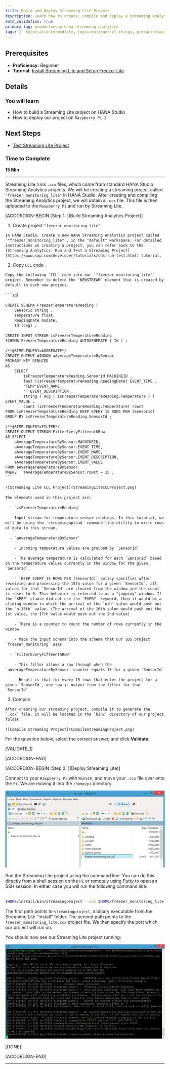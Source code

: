```yaml
---
title: Build and Deploy Streaming Lite Project
description: Learn how to create, compile and deploy a streaming analytics project.
auto_validation: true
primary_tag: products>sap-hana-streaming-analytics
tags: [  tutorial>intermediate, topic>internet-of-things, products>sap-hana-streaming-analytics, products>sap-hana\,-express-edition ]
---
```


## Prerequisites  
 - **Proficiency:** Beginner
 - **Tutorial:** [Install Streaming Lite and Setup Freezer Lite](https://www.sap.com/developer/tutorials/hsa-streaming-lite-freezer-monitoring-part2.html)

## Details
### You will learn  
- How to build a Streaming Lite project on HANA Studio
- How to deploy our project on `Raspberry Pi 2`

## Next Steps
- [Test Streaming Lite Project](https://www.sap.com/developer/tutorials/hsa-streaming-lite-freezer-monitoring-part4.html)

### Time to Complete
**15 Min**

---

Streaming Lite runs `.ccx` files, which come from standard HANA Studio Streaming Analytics projects. We will be creating a streaming project called `"freezer_monitoring_lite"` in HANA Studio. After creating and compiling the Streaming Analytics project, we will obtain a `.ccx` file. This file is then uploaded to the `Raspberry Pi` and run by Streaming Lite.

[ACCORDION-BEGIN [Step 1: ](Build Streaming Analytics Project)]

  1. Create project `"freezer_monitoring_lite"`

    In HANA Studio, create a new HANA Streaming Analytics project called `"freezer_monitoring_lite"`, in the "default" workspace. For detailed instructions on creating a project, you can refer back to the [Streaming Analytics: Run and Test a Streaming Project](https://www.sap.com/developer/tutorials/sds-run-test.html) tutorial.

  2. Copy `CCL` code

    Copy the following `CCL` code into our `"freezer_monitoring_lite"` project. Remember to delete the `NEWSTREAM` element that is created by default in each new project.

    ```sql

    CREATE SCHEMA FreezerTemperatureReading (
    	SensorId string ,
    	Temperature float,
    	ReadingDate msdate,
    	Id long) ;

    CREATE INPUT STREAM isFreezerTemperatureReading
    SCHEMA FreezerTemperatureReading AUTOGENERATE ( Id ) ;

    /**@SIMPLEQUERY=AGGREGATE*/
    CREATE OUTPUT WINDOW aAverageTemperatureBySensor
    PRIMARY KEY DEDUCED
    AS
    	SELECT
    		isFreezerTemperatureReading.SensorId MACHINEID ,
    		last (isFreezerTemperatureReading.ReadingDate) EVENT_TIME ,
    		'TEMP'EVENT_NAME ,
    		'' EVENT_DESCRIPTION ,
    		string ( avg ( isFreezerTemperatureReading.Temperature ) )
    EVENT_VALUE ,
    		count (isFreezerTemperatureReading.Temperature) rowct  
    FROM isFreezerTemperatureReading KEEP EVERY 15 ROWS PER (SensorId)
    GROUP BY isFreezerTemperatureReading.SensorId ;

    /**@SIMPLEQUERY=FILTER*/
    CREATE OUTPUT STREAM FilterEveryFifteenthRow
    AS SELECT
    	aAverageTemperatureBySensor.MACHINEID,
    	aAverageTemperatureBySensor.EVENT_TIME,
    	aAverageTemperatureBySensor.EVENT_NAME,
    	aAverageTemperatureBySensor.EVENT_DESCRIPTION,
    	aAverageTemperatureBySensor.EVENT_VALUE
    FROM aAverageTemperatureBySensor
    WHERE	aAverageTemperatureBySensor.rowct = 15 ;
    ```

    ![Streaming Lite CCL Project](StreamingLiteCCLProject.png)

    The elements used in this project are:

      - `isFreezerTemperatureReading`

        Input stream for temperature sensor readings. In this tutorial, we will be using the `streamingupload` command line utility to write rows of data to this stream.

      - `aAverageTemperatureBySensor`

        - Incoming temperature values are grouped by `SensorId`

        - The average temperature is calculated for each `SensorId` based on the temperature values currently in the window for the given `SensorId`.

        - `KEEP EVERY 15 ROWS PER (SensorId)` policy specifies after receiving and processing the 15th value for a given `SensorId`, all values for that `SensorId` are cleared from the window and the count is reset to 0. This behavior is referred to as a "jumping" window. If the `KEEP` clause did not use the `EVERY` keyword, then it would be a sliding window in which the arrival of the `nth` value would push out the `n-15th` value. (The arrival of the 16th value would push out the 1st value, the 17th value would push out the 2nd value)

        - There is a counter to count the number of rows currently in the window

        - Maps the input schema into the schema that our SDS project `freezer_monitoring` uses

      - `FilterEveryFifteenthRow`

        - This filter allows a row through when the `aAverageTemperatureBySensor` counter equals 15 for a given `SensorId`

        - Result is that for every 15 rows that enter the project for a given `SensorId`, one row is output from the filter for that `SensorId`

  3. Compile

    After creating our streaming project, compile it to generate the `.ccx` file. It will be located in the `bin/` directory of our project folder.

    ![Compile Streaming Project](CompileStreamingProject.png)

For the question below, select the correct answer, and click **Validate**.

[VALIDATE_1]

[ACCORDION-END]

[ACCORDION-BEGIN [Step 2: ](Deploy Streaming Lite)]

Connect to your `Raspberry Pi` with `WinSCP`, and move your `.ccx` file over onto the `Pi`. We are moving it into the `/home/pi` directory.

![Move CCX File](MoveCCXFile.png)

Run the Streaming Lite project using the command line. You can do this directly from a shell session on the `Pi` or remotely using Putty to open an SSH session. In either case you will run the following command line:

```Bash

$HOME/install/bin/streamingproject --ccx $HOME/freezer_monitoring_lite.ccx --command-port 9230
```

The first path points to `streamingproject`, a binary executable from the Streaming Lite "install" folder. The second path points to the `freezer_monitoring_lite.ccx` project file. We then specify the port which our project will run on.

You should now see our Streaming Lite project running:

![Streaming Lite Project Running](StreamingLiteProjectRunning.png)

[DONE]

[ACCORDION-END]

---


